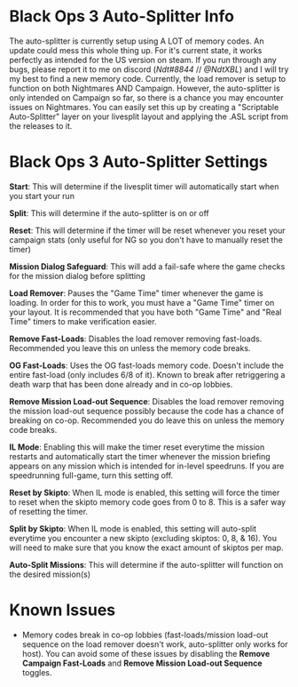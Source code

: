 # Black Ops 3 Auto-Splitter Info

The auto-splitter is currently setup using A LOT of memory codes. An update could mess this whole thing up. For it's current state, it works perfectly as intended for the US version on steam. If you run through any bugs, please report it to me on discord (*Ndt#8844* // *@NdtXBL*) and I will try my best to find a new memory code. Currently, the load remover is setup to function on both Nightmares AND Campaign. However, the auto-splitter is only intended on Campaign so far, so there is a chance you may encounter issues on Nightmares. You can easily set this up by creating a "Scriptable Auto-Splitter" layer on your livesplit layout and applying the .ASL script from the releases to it.


# Black Ops 3 Auto-Splitter Settings

**Start**: This will determine if the livesplit timer will automatically start when you start your run

**Split**: This will determine if the auto-splitter is on or off

**Reset**: This will determine if the timer will be reset whenever you reset your campaign stats (only useful for NG so you don't have to manually reset the timer)

**Mission Dialog Safeguard**: This will add a fail-safe where the game checks for the mission dialog before splitting

**Load Remover**: Pauses the "Game Time" timer whenever the game is loading. In order for this to work, you must have a "Game Time" timer on your layout. It is recommended that you have both "Game Time" and "Real Time" timers to make verification easier.

**Remove Fast-Loads**: Disables the load remover removing fast-loads. Recommended you leave this on unless the memory code breaks.

**OG Fast-Loads**: Uses the OG fast-loads memory code. Doesn't include the entire fast-load (only includes 6/8 of it). Known to break after retriggering a death warp that has been done already and in co-op lobbies.

**Remove Mission Load-out Sequence**: Disables the load remover removing the mission load-out sequence possibly because the code has a chance of breaking on co-op. Recommended you do leave this on unless the memory code breaks.

**IL Mode**: Enabling this will make the timer reset everytime the mission restarts and automatically start the timer whenever the mission briefing appears on any mission which is intended for in-level speedruns. If you are speedrunning full-game, turn this setting off.

**Reset by Skipto**: When IL mode is enabled, this setting will force the timer to reset when the skipto memory code goes from 0 to 8. This is a safer way of resetting the timer.

**Split by Skipto**: When IL mode is enabled, this setting will auto-split everytime you encounter a new skipto (excluding skiptos: 0, 8, & 16). You will need to make sure that you know the exact amount of skiptos per map.

**Auto-Split Missions**: This will determine if the auto-splitter will function on the desired mission(s)

# Known Issues
- Memory codes break in co-op lobbies (fast-loads/mission load-out sequence on the load remover doesn't work, auto-splitter only works for host). You can avoid some of these issues by disabling the **Remove Campaign Fast-Loads** and **Remove Mission Load-out Sequence** toggles.
